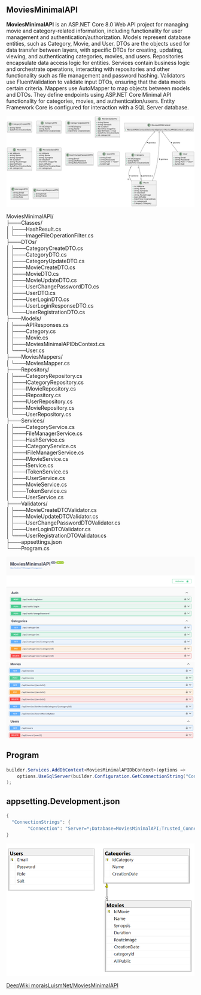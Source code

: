 ## MoviesMinimalAPI

**MoviesMinimalAPI** is an ASP.NET Core 8.0 Web API project for managing movie and category-related information, including functionality for user management and authentication/authorization. Models represent database entities, such as Category, Movie, and User. DTOs are the objects used for data transfer between layers, with specific DTOs for creating, updating, viewing, and authenticating categories, movies, and users. Repositories encapsulate data access logic for entities. Services contain business logic and orchestrate operations, interacting with repositories and other functionality such as file management and password hashing. Validators use FluentValidation to validate input DTOs, ensuring that the data meets certain criteria. Mappers use AutoMapper to map objects between models and DTOs. They define endpoints using ASP.NET Core Minimal API functionality for categories, movies, and authentication/users. Entity Framework Core is configured for interaction with a SQL Server database.

![MoviesMinimalAPI](img/UML.png)

MoviesMinimalAPI/  
├───Classes/  
│   ├───HashResult.cs  
│   └───ImageFileOperationFilter.cs  
├───DTOs/  
│   ├───CategoryCreateDTO.cs  
│   ├───CategoryDTO.cs  
│   ├───CategoryUpdateDTO.cs  
│   ├───MovieCreateDTO.cs  
│   ├───MovieDTO.cs  
│   ├───MovieUpdateDTO.cs  
│   ├───UserChangePasswordDTO.cs  
│   ├───UserDTO.cs  
│   ├───UserLoginDTO.cs  
│   ├───UserLoginResponseDTO.cs  
│   └───UserRegistrationDTO.cs  
├───Models/  
│   ├───APIResponses.cs  
│   ├───Category.cs  
│   ├───Movie.cs  
│   ├───MoviesMinimalAPIDbContext.cs  
│   └───User.cs  
├───MoviesMappers/  
│   └───MoviesMapper.cs  
├───Repository/  
│   ├───CategoryRepository.cs  
│   ├───ICategoryRepository.cs  
│   ├───IMovieRepository.cs  
│   ├───IRepository.cs  
│   ├───IUserRepository.cs  
│   ├───MovieRepository.cs  
│   └───UserRepository.cs  
├───Services/  
│   ├───CategoryService.cs  
│   ├───FileManagerService.cs  
│   ├───HashService.cs  
│   ├───ICategoryService.cs  
│   ├───IFileManagerService.cs  
│   ├───IMovieService.cs  
│   ├───IService.cs  
│   ├───ITokenService.cs  
│   ├───IUserService.cs  
│   ├───MovieService.cs  
│   ├───TokenService.cs  
│   └───UserService.cs  
├───Validators/  
│   ├───MovieCreateDTOValidator.cs  
│   ├───MovieUpdateDTOValidator.cs  
│   ├───UserChangePasswordDTOValidator.cs  
│   ├───UserLoginDTOValidator.cs  
│   └───UserRegistrationDTOValidator.cs  
├───appsettings.json  
└───Program.cs  

![MoviesMinimalAPI](img/1.png)
![MoviesMinimalAPI](img/2.png)


## Program
```cs
builder.Services.AddDbContext<MoviesMinimalAPIDbContext>(options =>
    options.UseSqlServer(builder.Configuration.GetConnectionString("Connection"))
);
``` 

## appsetting.Development.json
```cs
{
  "ConnectionStrings": {
        "Connection": "Server=*;Database=MoviesMinimalAPI;Trusted_Connection=True;TrustServerCertificate=True;MultipleActiveResultSets=True"
}
``` 

![MoviesMinimalAPI](img/DB.png)

[DeepWiki moraisLuismNet/MoviesMinimalAPI](https://deepwiki.com/moraisLuismNet/MoviesMinimalAPI)